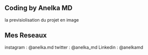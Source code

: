 ## Coding by Anelka MD

la previsiolisation du projet en image 





## Mes Reseaux 

instagram : @anelka.md
twitter : @anelka_md
Linkedin : @anelkamd


